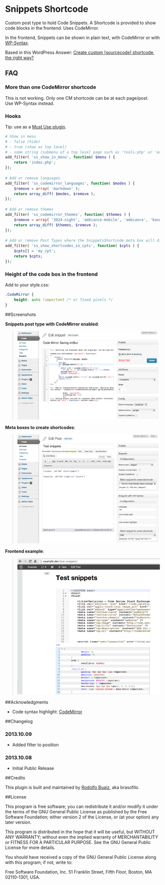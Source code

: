 Snippets Shortcode
==================

Custom post type to hold Code Snippets. 
A Shortcode is provided to show code blocks in the frontend. 
Uses CodeMirror.

In the frontend, Snippets can be shown in plain text, with CodeMirror or with [WP-Syntax](http://wordpress.org/plugins/wp-syntax).

Based in this WordPress Answer: [Create custom [sourcecode] shortcode, the right way?](http://wordpress.stackexchange.com/q/116044/12615)

## FAQ

### More than one CodeMirror shortcode 
This is not working. Only one CM shortcode can be at each page/post.  
Use WP-Syntax instead.

### Hooks
Tip: use as a [Must Use plugin](http://codex.wordpress.org/Must_Use_Plugins). 

```php
# Show in menu
# - false (hide)
# - true (show as top level)
# - some string (submenu of a top level page such as 'tools.php' or 'edit.php?post_type=page')
add_filter( 'ss_show_in_menu', function( $menu ) {
    return 'index.php';
});

# Add or remove languages
add_filter( 'ss_codemirror_languages', function( $modes ) {
    $remove = array( 'markdown' );
    return array_diff( $modes, $remove );
});

# Add or remove themes
add_filter( 'ss_codemirror_themes', function( $themes ) {
    $remove = array( '3024-night', 'ambiance-mobile', 'ambiance', 'base16-dark', 'base16-light', 'blackboard', 'cobalt', 'eclipse', 'elegant', 'erlang-dark' );
    return array_diff( $themes, $remove );
});

# Add or remove Post Types where the SnippetsShortcode meta box will display
add_filter( 'ss_show_shortcodes_in_cpts', function( $cpts ) {
    $cpts[] = 'my_cpt';
    return $cpts;
});
```

### Height of the code box in the frontend
Add to your style.css:

```css
.CodeMirror {
    height: auto !important /* or fixed pixels */
}
```

##Screenshots

**Snippets post type with CodeMirror enabled**:  
> ![](img/screenshot-1.png)

**Meta boxes to create shortcodes**:  
> ![](img/screenshot-2.png)

**Frontend example**:  
> ![](img/screenshot-3.png)


##Acknowledgments

* Code syntax highlight: [CodeMirror](http://codemirror.net/)



##Changelog

### 2013.10.09
* Added filter to position 

### 2013.10.08
* Initial Public Release

##Credits

This plugin is built and maintained by [Rodolfo Buaiz](http://brasofilo.com), aka brasofilo.

##License

This program is free software; you can redistribute it and/or modify it under the terms of the GNU General Public License as published by the Free Software Foundation; either version 2 of the License, or (at your option) any later version.

This program is distributed in the hope that it will be useful, but WITHOUT ANY WARRANTY; without even the implied warranty of MERCHANTABILITY or FITNESS FOR A PARTICULAR PURPOSE.  See the GNU General Public License for more details.

You should have received a copy of the GNU General Public License along with this program; if not, write to:

Free Software Foundation, Inc.
51 Franklin Street, Fifth Floor,
Boston, MA
02110-1301, USA.
